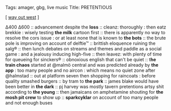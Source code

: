 Tags: amager, gbg, live music
Title: PRETENTIOUS
  
[ [way out west](https://maps.app.goo.gl/mUEBrY9dE9LBooA19) ]

Δ400 Δ600 :: advancement despite the **loss** :: cleanz: thoroughly : then eatz brekkie : wisely testing **the milk** cartoon first :: there is apparently no way to resolve the cors issue : or at least none that is known to **the bots** :: the brute pole is improving on account of delftie™ :: brittish eloquence ruining the salg® :: then lunch debates on streams and themes and paddle as a social game : and a jealousy inducing high-five :: then leavez: with plenty of time for queueing for sinckers® :: obnoxious english that can't be quiet :: t**he train chaos** started at @malmö central and was predicted already by **the app** : too many people and no aircon : which means no quiet zone after @halmstad :: out at platform seven then shopping for raincoats : before quality smashed burgers :: by tram to **the park** :: james blake would have been better in **the dark** :: pj harvey was mostly tavern pretentions artsy shit according to **the young** :: then jamaicans on amphetamine shouting for **the mosh pit crew** to show up :: **sparkcyklar** on account of too many people and not enough buses  
